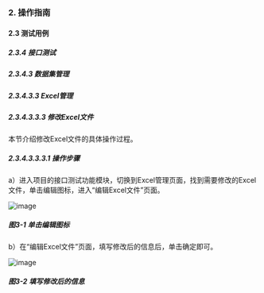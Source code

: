 ### 2. 操作指南

#### 2.3 测试用例

##### 2.3.4 接口测试

##### 2.3.4.3 数据集管理

##### 2.3.4.3.3 Excel管理

##### 2.3.4.3.3.3 修改Excel文件

本节介绍修改Excel文件的具体操作过程。

##### 2.3.4.3.3.3.1 操作步骤

a）进入项目的接口测试功能模块，切换到Excel管理页面，找到需要修改的Excel文件，单击编辑图标，进入“编辑Excel文件”页面。

![image](https://user-images.githubusercontent.com/79617492/190075261-6de05de1-e0e6-4f68-a27d-00d163f5a402.png)

##### 图3-1 单击编辑图标

b）在“编辑Excel文件”页面，填写修改后的信息后，单击确定即可。

![image](https://user-images.githubusercontent.com/79617492/190075277-8e4be474-39b8-4fc2-ba23-43f17815f282.png)

##### 图3-2 填写修改后的信息
